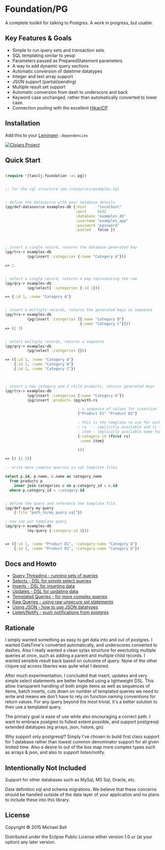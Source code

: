 # Foundation/PG

A complete toolkit for talking to Postgres. A work in progress, but usable.

## Key Features & Goals
- Simple to run query sets and transaction sets.
- SQL templating similar to yesql
- Parameters passed as PreparedStatement parameters
- A way to add dynamic query sections
- Automatic conversion of datetime datatypes
- Integer and text array support
- JSON support (partial/pending)
- Multiple result set support
- Automatic conversion from dash to underscore and back
- Keyword case unchanged, rather than automatically converted to lower case.
- Connection pooling with the excellent [HikariCP](http://brettwooldridge.github.io/HikariCP/)



## Installation

Add this to your [Leiningen](https://github.com/technomancy/leiningen) `:dependencies`

[![Clojars Project](http://clojars.org/org.taoclj/foundation/latest-version.svg)](http://clojars.org/org.taoclj/foundation)



## Quick Start
```clojure

(require '[taoclj.foundation :as pg])


;; for the sql structure see /resources/examples.sql


; define the datasource with your database details
(pg/def-datasource examples-db {:host     "localhost"
                                :port     5432
                                :database "examples_db"
                                :username "examples_app"
                                :password "password"
                                :pooled   false })



; insert a single record, returns the database generated key
(pg/trx-> examples-db
          (pg/insert :categories {:name "Category A"}))

=> 1


; select a single record, returns a map representing the row
(pg/qry-> examples-db
          (pg/select1 :categories {:id 1}))

=> {:id 1, :name "Category A"}


; insert a multiple records, returns the generated keys as sequence
(pg/trx-> examples-db
          (pg/insert :categories [{:name "Category B"}
                                  {:name "Category C"}]))
=> (2 3)


; select multiple records, returns a sequence
(pg/qry-> examples-db
          (pg/select :categories {}))

=> ({:id 1, :name "Category A"}
    {:id 2, :name "Category B"}
    {:id 3, :name "Category C"})



; insert a new category and 2 child products, returns generated keys
(pg/trx-> examples-db
          (pg/insert :categories {:name "Category D"})
          (pg/insert :products (pg/with-rs

                                 ; a sequence of values for insertion
                                 ["Product D1" "Product D2"]

                                 ; this is the template to use for each item upon insert
                                 ; rs   - implicitly available and is the resultset
                                 ; item - implicitly available name for each value
                                 {:category-id (first rs)
                                  :name item}

                                 )))

=> [4 (1 2)]

```

```sql
-- write more complex queries in sql template files

select p.id, p.name, c.name as category_name
  from products p
    inner join categories c on p.category_id = c.id
  where p.category_id = :category-id
```

```clojure

; define the query and reference the template file.
(pg/def-query my-query
    {:file "path_to/my_query.sql"})

; now use our template query
(pg/qry-> examples-db
          (my-query {:category-id 4}))


=> ({:id 1, :name "Product D1", :category-name "Category D"}
    {:id 2, :name "Product D2", :category-name "Category D"})


```




## Docs and Howto
- [Query Threading - running sets of queries](docs/query-threading.md)
- [Selects - DSL for simple select queries](docs/selecting-data.md)
- [Inserts - DSL for inserting data](docs/inserting-data.md)
- [Updates - DSL for updating data](docs/updating-data.md)
- [Templated Queries - for more complex queries](docs/templated-queries.md)
- [Raw Queries - using raw unsecure sql statements](docs/raw-queries.md)
- [Using JSON - how to use JSON datatypes](docs/json-support.md)
- [Listen/Notify - push notifications from postgres](docs/listen-notify.md)




## Rationale

I simply wanted something as easy to get data into and out of postgres. I wanted DateTime's converted automatically, and underscores converted to dashes. Also I really wanted a clean sytax structure for exectuting multiple queries at once, such as adding a parent and multiple child records. I wanted sensible result back based on outcome of query. None of the other clojure sql access libaries was quite what I desired.

After much experimentation, I concluded that insert, updates and very simple select statements are better handled using a lightweight DSL. This allow transparent handling of both single items as well as sequences of items, batch inserts, cuts down on number of templated queries we need to write and means we don't have to rely on function naming conventions for return values. For any query beyond the most trivial, it's a better solution to then use a templated query.

The primary goal is ease of use while also encouraging a correct path. I want to embrace postgres to fullest extent possible, and support postgresql extended datatypes (eg arrays, json, hstore, gis)

Why support only postgresql? Simply I've chosen to build first class support for 1 database rather than lowest common denominator support for all given limited time. Also a desire to out of the box map more complex types such as arrays & json, and also to support listen/notify.





## Intentionally Not Included

Support for other databases such as MySql, MS Sql, Oracle, etc.

Data definition sql and schema migrations. We believe that these concerns should
be handled outside of the data layer of your application and no plans to include
these into this library.





## License

Copyright © 2015 Michael Ball

Distributed under the Eclipse Public License either version 1.0 or (at
your option) any later version.
